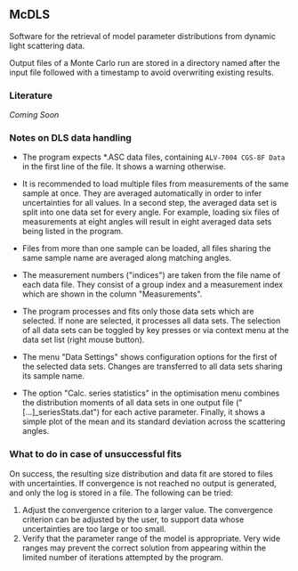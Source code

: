 ## McDLS

Software for the retrieval of model parameter distributions from
dynamic light scattering data.

Output files of a Monte Carlo run are stored in a directory named after
the input file followed with a timestamp to avoid overwriting existing
results.

### Literature

*Coming Soon*

### Notes on DLS data handling
- The program expects *.ASC data files, containing `ALV-7004 CGS-8F Data`
in the first line of the file. It shows a warning otherwise.

- It is recommended to load multiple files from measurements of the same
 sample at once. They are averaged automatically in order to infer
 uncertainties for all values. In a second step, the averaged data set is
 split into one data set for every angle. For example, loading six files of
 measurements at eight angles will result in eight averaged data sets being
 listed in the program.

- Files from more than one sample can be loaded, all files sharing
 the same sample name are averaged along matching angles.

- The measurement numbers ("indices") are taken from the file name of
 each data file. They consist of a group index and a measurement index which
 are shown in the column "Measurements".

- The program processes and fits only those data sets which are selected.
 If none are selected, it processes all data sets. The selection of all data
 sets can be toggled by <Ctrl-A> key presses or via context menu at the
 data set list (right mouse button).

- The menu "Data Settings" shows configuration options for the first of
 the selected data sets. Changes are transferred to all data sets sharing its
 sample name.

- The option "Calc. series statistics" in the optimisation menu combines the
 distribution moments of all data sets in one output file
 ("[...]_seriesStats.dat") for each active parameter. Finally, it shows a
 simple plot of the mean and its standard deviation across
 the scattering angles.
 
### What to do in case of unsuccessful fits

On success, the resulting size distribution
and data fit are stored to files with uncertainties.
If convergence is not reached no output is generated, and only the
log is stored in a file. The following can be tried:

 1) Adjust the convergence criterion to a larger value. 
    The convergence criterion can be adjusted by the user, to support
    data whose uncertainties are too large or too small.
 2) Verify that the parameter range of the model is appropriate. Very
    wide ranges may prevent the correct solution from appearing within
    the limited number of iterations attempted by the program.
 